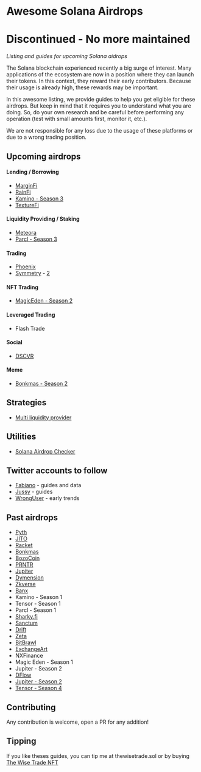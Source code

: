 # Awesome Solana Airdrops

# Discontinued - No more maintained

*Listing and guides for upcoming Solana aidrops*

The Solana blockchain experienced recently a big surge of interest. Many applications of the ecosystem
are now in a position where they can launch their tokens. In this context, they reward their early contributors.
Because their usage is already high, these rewards may be important.

In this awesome listing, we provide guides to help you get eligible for these airdrops. But keep in mind that
it requires you to understand what you are doing. So, do your own research and be careful before performing
any operation (test with small amounts first, monitor it, etc.).

We are not responsible for any loss due to the usage of these platforms or due to a wrong trading position.


## Upcoming airdrops

#### Lending / Borrowing

* [MarginFi](https://github.com/defilogist/awesome-solana-airdrops/blob/main/guides/marginfi.md)
* [RainFi](https://github.com/defilogist/awesome-solana-airdrops/blob/main/guides/rainfi.md)
* [Kamino - Season 3](https://github.com/defilogist/awesome-solana-airdrops/blob/main/guides/kamino.md)
* [TextureFi](https://twitter.com/texture_fi)

#### Liquidity Providing / Staking

* [Meteora](https://github.com/defilogist/awesome-solana-airdrops/blob/main/guides/meteora.md)
* [Parcl - Season 3](https://github.com/defilogist/awesome-solana-airdrops/blob/main/guides/parcl.md)

#### Trading
* [Phoenix](https://github.com/defilogist/awesome-solana-airdrops/blob/main/guides/phoenix.md)
* [Symmetry](https://app.symmetry.fi/leaderboard) - [2](https://twitter.com/0domart/status/1767182647208350028)

#### NFT Trading

* [MagicEden - Season 2](https://github.com/defilogist/awesome-solana-airdrops/blob/main/guides/magiceden.md)
  
#### Leveraged Trading

* Flash Trade

#### Social

* [DSCVR](https://dscvr.one/)

#### Meme

* [Bonkmas - Season 2](https://github.com/defilogist/awesome-solana-airdrops/blob/main/guides/bonkmas2.md)

## Strategies

* [Multi liquidity provider](https://github.com/defilogist/awesome-solana-airdrops/blob/main/guides/multi-liquidity-provider.md)

## Utilities

* [Solana Airdrop Checker](https://solana-airdrop-checker.solworks.dev/)

## Twitter accounts to follow

* [Fabiano](https://twitter.com/FabianoSolana) - guides and data
* [Jussy](https://twitter.com/jussy_world) - guides
* [WrongUser](https://twitter.com/wronguser000) - early trends

## Past airdrops

* [Pyth](https://pyth.network/)
* [JITO](https://www.jito.wtf/)
* [Racket](https://racket.wtf/)
* [Bonkmas](https://bonkmas.com/)
* [BozoCoin](https://bozocoin.app/)
* [PRNTR](https://twitter.com/printonsol/status/1742681941332079092)
* [Jupiter](https://github.com/defilogist/awesome-solana-airdrops/blob/main/guides/jupiter.md)
* [Dymension](https://twitter.com/dymension/status/1742185621299265738)
* [Zkverse](https://rewards.zkverse.gg/)
* [Banx](https://github.com/defilogist/awesome-solana-airdrops/blob/main/guides/banx.md)
* Kamino - Season 1
* Tensor - Season 1
* Parcl - Season 1
* [Sharky.fi](https://twitter.com/SharkyFi/status/1757088923098984894)
* [Sanctum](https://github.com/defilogist/awesome-solana-airdrops/blob/main/guides/sanctum.md)
* [Drift](https://github.com/defilogist/awesome-solana-airdrops/blob/main/guides/drift.md)
* [Zeta](https://github.com/defilogist/awesome-solana-airdrops/blob/main/guides/zeta.md)
* [BitBrawl](https://airdrop.bitbrawl.io/)
* [ExchangeArt](https://github.com/defilogist/awesome-solana-airdrops/blob/main/guides/exchangeart.md)
* NXFinance
* Magic Eden - Season 1
* Jupiter - Season 2
* [DFlow](https://github.com/defilogist/awesome-solana-airdrops/blob/main/guides/dflow.md)
* [Jupiter - Season 2](https://github.com/defilogist/awesome-solana-airdrops/blob/main/guides/jupiter2.md)
* [Tensor - Season 4](https://github.com/defilogist/awesome-solana-airdrops/blob/main/guides/tensor.md)


## Contributing

Any contribution is welcome, open a PR for any addition!

## Tipping

If you like theses guides, you can tip me at thewisetrade.sol or by buying [The Wise Trade NFT](https://exchange.art/editions/9rukfGYfTxpmiRFrGvhSSCASsqhgsWGundBHNQB2vKPy)
